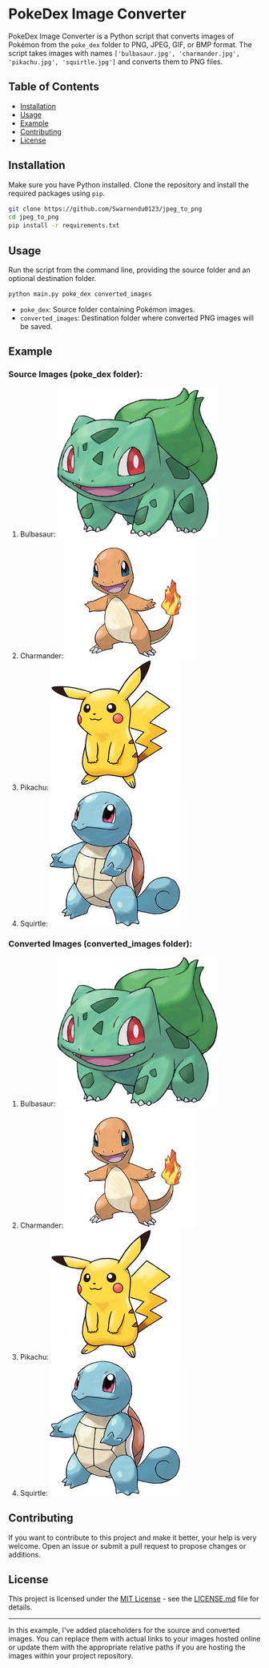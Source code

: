 # PokeDex Image Converter

PokeDex Image Converter is a Python script that converts images of Pokémon from the `poke_dex` folder to PNG, JPEG, GIF, or BMP format. The script takes images with names `['bulbasaur.jpg', 'charmander.jpg', 'pikachu.jpg', 'squirtle.jpg']` and converts them to PNG files.

## Table of Contents

- [Installation](#installation)
- [Usage](#usage)
- [Example](#example)
- [Contributing](#contributing)
- [License](#license)

## Installation

Make sure you have Python installed. Clone the repository and install the required packages using `pip`.

```bash
git clone https://github.com/Swarnendu0123/jpeg_to_png
cd jpeg_to_png
pip install -r requirements.txt
```

## Usage

Run the script from the command line, providing the source folder and an optional destination folder.

```bash
python main.py poke_dex converted_images
```

- `poke_dex`: Source folder containing Pokémon images.
- `converted_images`: Destination folder where converted PNG images will be saved.

## Example

### Source Images (poke_dex folder):

1. Bulbasaur:
![Bulbasaur](poke_dex/bulbasaur.jpg)
2. Charmander:
![Charmander](poke_dex/charmander.jpg)
3. Pikachu:
![Pikachu](poke_dex/pikachu.jpg)
4. Squirtle:
![Squirtle](poke_dex/squirtle.jpg)

### Converted Images (converted_images folder):

1. Bulbasaur:
![Bulbasaur Converted](converted_images/bulbasaur.png)
2. Charmander:
![Charmander Converted](converted_images/charmander.png)
3. Pikachu:
![Pikachu Converted](converted_images/pikachu.png)
4. Squirtle:
![Squirtle Converted](converted_images/squirtle.png)

## Contributing

If you want to contribute to this project and make it better, your help is very welcome. Open an issue or submit a pull request to propose changes or additions.

## License

This project is licensed under the [MIT License](LICENSE.md) - see the [LICENSE.md](LICENSE.md) file for details.

---

In this example, I've added placeholders for the source and converted images. You can replace them with actual links to your images hosted online or update them with the appropriate relative paths if you are hosting the images within your project repository.
